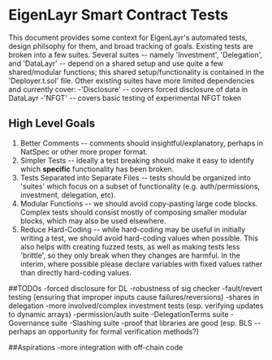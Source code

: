 # EigenLayr Smart Contract Tests
This document provides some context for EigenLayr's automated tests, design philsophy for them, and broad tracking of goals.
Existing tests are broken into a few suites.
Several suites -- namely 'Investment', 'Delegation', and 'DataLayr' -- depend on a shared setup and use quite a few shared/modular functions; this shared setup/functionality is contained in the 'Deployer.t.sol' file.
Other existing suites have more limited dependencies and currently cover:
-'Disclosure' -- covers forced disclosure of data in DataLayr
-'NFGT' -- covers basic testing of experimental NFGT token

## High Level Goals
1. Better Comments -- comments should insightful/explanatory, perhaps in NatSpec or other more proper format.
2. Simpler Tests -- ideally a test breaking should make it easy to identify which **specific** functionality has been broken.
3. Tests Separated into Separate Files -- tests should be organized into 'suites' which focus on a subset of functionality (e.g. auth/permissions, investment, delegation, etc).
4. Modular Functions -- we should avoid copy-pasting large code blocks. Complex tests should consist mostly of composing smaller modular blocks, which may also be used elsewhere.
5. Reduce Hard-Coding -- while hard-coding may be useful in initially writing a test, we should avoid hard-coding values when possible. This also helps with creating fuzzed tests, as well as making tests less 'brittle', so they only break when they changes are harmful. In the interim, where possible please declare variables with fixed values rather than directly hard-coding values.

##TODOs
-forced disclosure for DL
-robustness of sig checker
-fault/revert testing (ensuring that improper inputs cause failures/reversions)
-shares in delegation
-more involved/complex investment tests (esp. verifying updates to dynamic arrays)
-permission/auth suite
-DelegationTerms suite
-Governance suite
-Slashing suite
-proof that libraries are good (esp. BLS -- perhaps an opportunity for formal verification methods?)

##Aspirations
-more integration with off-chain code